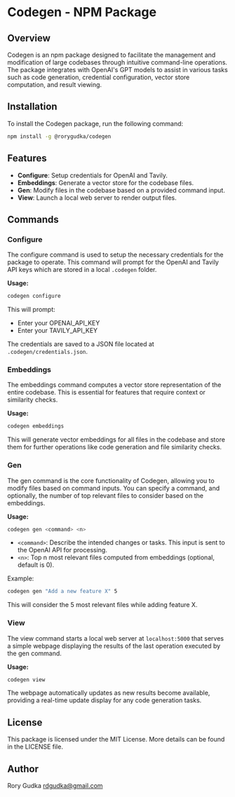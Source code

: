 # Codegen - NPM Package

## Overview

Codegen is an npm package designed to facilitate the management and modification of large codebases through intuitive command-line operations. The package integrates with OpenAI's GPT models to assist in various tasks such as code generation, credential configuration, vector store computation, and result viewing.

## Installation

To install the Codegen package, run the following command:

```bash
npm install -g @rorygudka/codegen
```

## Features

- **Configure**: Setup credentials for OpenAI and Tavily.
- **Embeddings**: Generate a vector store for the codebase files.
- **Gen**: Modify files in the codebase based on a provided command input.
- **View**: Launch a local web server to render output files.

## Commands

### Configure

The configure command is used to setup the necessary credentials for the package to operate. This command will prompt for the OpenAI and Tavily API keys which are stored in a local `.codegen` folder.

**Usage:**

```bash
codegen configure
```

This will prompt:

- Enter your OPENAI_API_KEY
- Enter your TAVILY_API_KEY

The credentials are saved to a JSON file located at `.codegen/credentials.json`.

### Embeddings

The embeddings command computes a vector store representation of the entire codebase. This is essential for features that require context or similarity checks.

**Usage:**

```bash
codegen embeddings
```

This will generate vector embeddings for all files in the codebase and store them for further operations like code generation and file similarity checks.

### Gen

The gen command is the core functionality of Codegen, allowing you to modify files based on command inputs. You can specify a command, and optionally, the number of top relevant files to consider based on the embeddings.

**Usage:**

```bash
codegen gen <command> <n>
```

- `<command>`: Describe the intended changes or tasks. This input is sent to the OpenAI API for processing.
- `<n>`: Top n most relevant files computed from embeddings (optional, default is 0).

Example:

```bash
codegen gen "Add a new feature X" 5
```

This will consider the 5 most relevant files while adding feature X.

### View

The view command starts a local web server at `localhost:5000` that serves a simple webpage displaying the results of the last operation executed by the gen command.

**Usage:**

```bash
codegen view
```

The webpage automatically updates as new results become available, providing a real-time update display for any code generation tasks.

## License

This package is licensed under the MIT License. More details can be found in the LICENSE file.

## Author

Rory Gudka <rdgudka@gmail.com>
